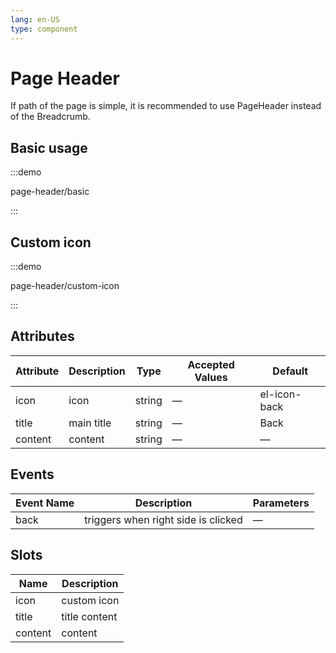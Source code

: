 ```yaml
---
lang: en-US
type: component
---
```


# Page Header

If path of the page is simple, it is recommended to use PageHeader instead of the Breadcrumb.

## Basic usage

:::demo

page-header/basic

:::

## Custom icon

:::demo

page-header/custom-icon

:::

## Attributes

| Attribute | Description | Type   | Accepted Values | Default      |
| --------- | ----------- | ------ | --------------- | ------------ |
| icon      | icon        | string | —               | el-icon-back |
| title     | main title  | string | —               | Back         |
| content   | content     | string | —               | —            |

## Events

| Event Name | Description                         | Parameters |
| ---------- | ----------------------------------- | ---------- |
| back       | triggers when right side is clicked | —          |

## Slots

| Name    | Description   |
| ------- | ------------- |
| icon    | custom icon   |
| title   | title content |
| content | content       |
